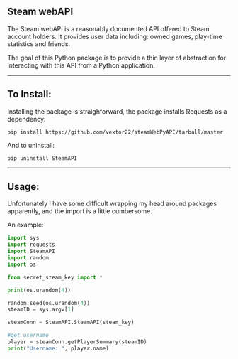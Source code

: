## Steam webAPI

The Steam webAPI is a reasonably documented API offered to Steam account holders. It provides user data including: owned games, play-time statistics and friends.

The goal of this Python package is to provide a thin layer of abstraction for interacting with this API from a Python application.

---

## To Install:

Installing the package is straighforward, the package installs Requests as a dependency:

`pip install https://github.com/vextor22/steamWebPyAPI/tarball/master`

And to uninstall:

`pip uninstall SteamAPI`

---

## Usage:

Unfortunately I have some difficult wrapping my head around packages apparently, and the import is a little cumbersome.

An example:

```python
import sys
import requests
import SteamAPI
import random
import os

from secret_steam_key import *

print(os.urandom(4))

random.seed(os.urandom(4))
steamID = sys.argv[1]

steamConn = SteamAPI.SteamAPI(steam_key)

#get username
player = steamConn.getPlayerSummary(steamID)
print("Username: ", player.name)
```
